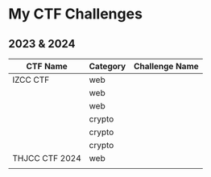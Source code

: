 # My CTF Challenges
## 2023 & 2024
| CTF Name | Category | Challenge Name |
| - | - | - |
| IZCC CTF | web | |
| | web | |
| | web | |
| | crypto | |
| | crypto | |
| | crypto | |
| THJCC CTF 2024 | web | |
| | | |
